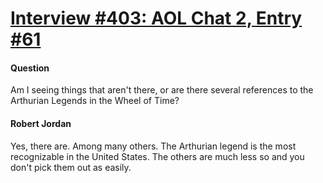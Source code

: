 # [Interview #403: AOL Chat 2, Entry #61](https://www.theoryland.com/intvmain.php?i=403#61)

#### Question

Am I seeing things that aren't there, or are there several references to the Arthurian Legends in the Wheel of Time?

#### Robert Jordan

Yes, there are. Among many others. The Arthurian legend is the most recognizable in the United States. The others are much less so and you don't pick them out as easily.

